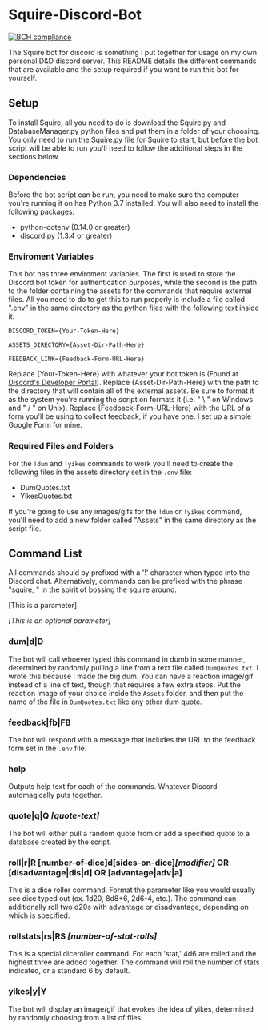 # Squire-Discord-Bot
[![BCH compliance](https://bettercodehub.com/edge/badge/RadBlueDawg/Squire-Discord-Bot?branch=master)](https://bettercodehub.com/)

The Squire bot for discord is something I put together for usage on my own personal D&D discord server. This README details the different commands that are available and the setup required if you want to run this bot for yourself.

## Setup
To install Squire, all you need to do is download the Squire.py and DatabaseManager.py python files and put them in a folder of your choosing. You only need to run the Squire.py file for Squire to start, but before the bot script will be able to run you'll need to follow the additional steps in the sections below.

### Dependencies
Before the bot script can be run, you need to make sure the computer you're running it on has Python 3.7 installed. You will also need to install the following packages:
- python-dotenv (0.14.0 or greater)
- discord.py (1.3.4 or greater)

### Enviroment Variables
This bot has three enviroment variables. The first is used to store the Discord bot token for authentication purposes, while the second is the path to the folder containing the assets for the commands that require external files. All you need to do to get this to run properly is include a file called ".env" in the same directory as the python files with the following text inside it:

`DISCORD_TOKEN={Your-Token-Here}`

`ASSETS_DIRECTORY={Asset-Dir-Path-Here}`

`FEEDBACK_LINK={Feedback-Form-URL-Here}`

Replace {Your-Token-Here} with whatever your bot token is (Found at [Discord's Developer Portal](https://discordapp.com/developers/applications)). Replace {Asset-Dir-Path-Here} with the path to the directory that will contain all of the external assets. Be sure to format it as the system you're running the script on formats it (i.e. " \ " on Windows and " / " on Unix). Replace {Feedback-Form-URL-Here} with the URL of a form you'll be using to collect feedback, if you have one. I set up a simple Google Form for mine.

### Required Files and Folders
For the `!dum` and `!yikes` commands to work you'll need to create the following files in the assets directory set in the `.env` file:
- DumQuotes.txt
- YikesQuotes.txt

If you're going to use any images/gifs for the `!dum` or `!yikes` command, you'll need to add a new folder called "Assets" in the same directory as the script file.

## Command List
All commands should by prefixed with a '!' character when typed into the Discord chat. Alternatively, commands can be prefixed with the phrase "squire, " in the spirit of bossing the squire around.

[This is a parameter]

*[This is an optional parameter]*

### dum|d|D
The bot will call whoever typed this command in dumb in some manner, determined by randomly pulling a line from a text file called `DumQuotes.txt`. I wrote this because I made the big dum. You can have a reaction image/gif instead of a line of text, though that requires a few extra steps. Put the reaction image of your choice inside the `Assets` folder, and then put the name of the file in `DumQuotes.txt` like any other dum quote.

### feedback|fb|FB
The bot will respond with a message that includes the URL to the feedback form set in the `.env` file.

### help
Outputs help text for each of the commands. Whatever Discord automagically puts together.

### quote|q|Q *[quote-text]*
The bot will either pull a random quote from  or add a specified quote to a database created by the script.

### roll|r|R [number-of-dice]d[sides-on-dice]*[modifier]* OR [disadvantage|dis|d] OR [advantage|adv|a]
This is a dice roller command. Format the parameter like you would usually see dice typed out (ex. 1d20, 8d8+6, 2d6-4, etc.). The command can additionally roll two d20s with advantage or disadvantage, depending on which is specified.

### rollstats|rs|RS *[number-of-stat-rolls]*
This is a special diceroller command. For each 'stat,' 4d6 are rolled and the highest three are added together. The command will roll the number of stats indicated, or a standard 6 by default.

### yikes|y|Y
The bot will display an image/gif that evokes the idea of yikes, determined by randomly choosing from a list of files.
